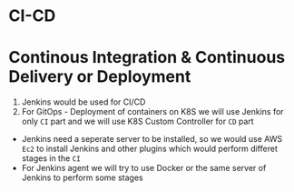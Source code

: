 # CI-CD

# Continous Integration & Continuous Delivery or Deployment 

1. Jenkins would be used for CI/CD
2. For GitOps - Deployment of containers on K8S we will use Jenkins for only `CI` part and we will use K8S Custom Controller for `CD` part

* Jenkins need a seperate server to be installed, so we would use AWS `Ec2` to install Jenkins and other plugins which would perform differet stages in the `CI` 
* For Jenkins agent we will try to use Docker or the same server of Jenkins to perform some stages


